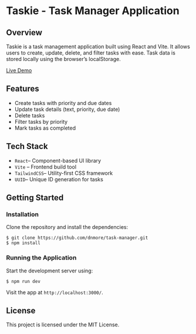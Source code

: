 # Taskie - Task Manager Application

## Overview

Taskie is a task management application built using React and Vite. It allows users to create, update, delete, and filter tasks with ease. Task data is stored locally using the browser’s localStorage.

 [Live Demo](https://taskie-task-manager.netlify.app/)

## Features

- Create tasks with priority and due dates
- Update task details (text, priority, due date)
- Delete tasks
- Filter tasks by priority
- Mark tasks as completed

## Tech Stack

- `React`– Component-based UI library
- `Vite` – Frontend build tool
- `TailwindCSS`– Utility-first CSS framework
- `UUID`– Unique ID generation for tasks

## Getting Started
### Installation

Clone the repository and install the dependencies:

```
$ git clone https://github.com/dnmore/task-manager.git
$ npm install

```
### Running the Application

Start the development server using:

```
$ npm run dev

```

Visit the app at `http://localhost:3000/`.

## License

This project is licensed under the MIT License.
